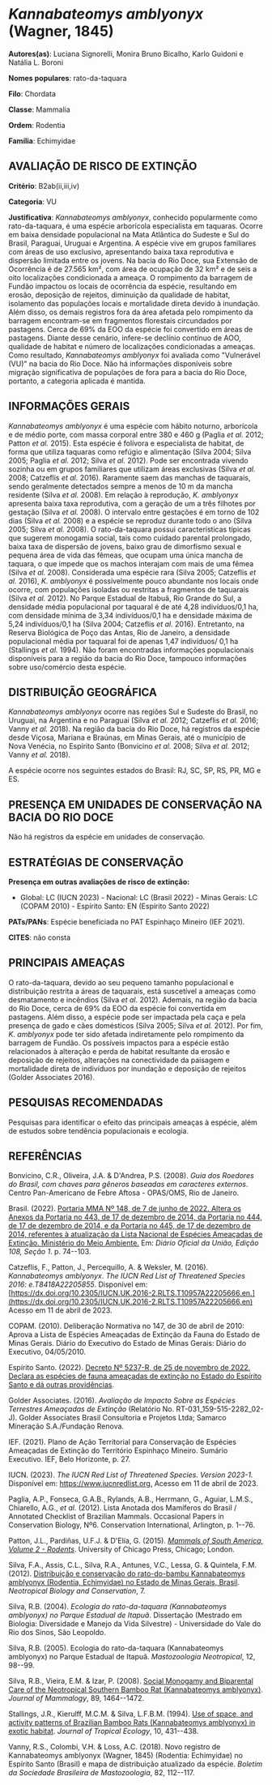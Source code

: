# *Kannabateomys amblyonyx* (Wagner, 1845)

**Autores(as)**: Luciana Signorelli, Monira Bruno Bicalho, Karlo Guidoni e Natália L. Boroni

**Nomes populares**: rato-da-taquara

**Filo**: Chordata

**Classe**: Mammalia

**Ordem**: Rodentia

**Família**: Echimyidae

## AVALIAÇÃO DE RISCO DE EXTINÇÃO

**Critério**: B2ab(ii,iii,iv)

**Categoria**: VU

**Justificativa**: *Kannabateomys amblyonyx*, conhecido popularmente como rato-da-taquara, é uma espécie arborícola especialista em taquaras.  Ocorre em baixa densidade populacional na Mata Atlântica do Sudeste e Sul do Brasil, Paraguai, Uruguai e Argentina. A espécie vive em grupos familiares com áreas de uso exclusivo, apresentando baixa taxa reprodutiva e dispersão limitada entre os jovens. Na bacia do Rio Doce, sua Extensão de Ocorrência é de 27.565 km², com área de ocupação de 32 km² e de seis a oito localizações condicionada a ameaça. O rompimento da barragem de Fundão impactou os locais de ocorrência da espécie, resultando em erosão, deposição de rejeitos, diminuição da qualidade de habitat, isolamento das populações locais e mortalidade direta devido à inundação. Além disso, os demais registros fora da área afetada pelo rompimento da barragem encontram-se em fragmentos florestais circundados por pastagens. Cerca de 69% da EOO da espécie foi
convertido em áreas de pastagens. Diante desse cenário, infere-se declínio contínuo de AOO, qualidade de habitat e número de localizações condicionadas a ameaças.  Como resultado, *Kannabateomys amblyonyx* foi avaliada como "Vulnerável (VU)" na bacia do Rio Doce. Não há informações disponíveis sobre migração significativa de populações de fora para a bacia do Rio Doce, portanto, a categoria aplicada é mantida.

## INFORMAÇÕES GERAIS

*Kannabateomys amblyonyx* é uma espécie com hábito noturno, arborícola e de médio porte, com massa corporal entre 380 e 460 g (Paglia *et al.* 2012; Patton *et al.* 2015). Esta espécie é folívora e especialista de habitat, de forma que utiliza taquaras como refúgio e alimentação (Silva 2004; Silva 2005; Paglia *et al.* 2012; Silva *et al.* 2012). Pode ser encontrada vivendo sozinha ou em grupos familiares que utilizam áreas exclusivas (Silva *et al.* 2008; Catzeflis *et al.* 2016). Raramente saem das manchas de taquarais, sendo geralmente detectados sempre a menos de 10 m da mancha residente (Silva *et al.* 2008). Em relação à reprodução, *K. amblyonyx* apresenta baixa taxa reprodutiva, com a geração de um a três filhotes por gestação (Silva *et al.* 2008). O intervalo entre gestações é em torno de 102 dias (Silva *et al.* 2008) e a espécie se reproduz durante todo o ano (Silva 2005; Silva *et al.* 2008). O rato-da-taquara possui características típicas
que sugerem monogamia social, tais como cuidado parental prolongado, baixa taxa de dispersão de jovens, baixo grau de dimorfismo sexual e pequena área de vida das fêmeas, que ocupam uma única mancha de taquara, o que impede que os machos interajam com mais de uma fêmea (Silva *et al.* 2008).  Considerada uma espécie rara (Silva 2005; Catzeflis *et al.* 2016), *K.  amblyonyx* é possivelmente pouco abundante nos locais onde ocorre, com populações isoladas ou restritas a fragmentos de taquarais (Silva *et al.* 2012). No Parque Estadual de Itabuã, Rio Grande do Sul, a densidade média populacional por taquaral é de até 4,28 indivíduos/0,1 ha, com densidade mínima de 3,34 indivíduos/0,1 ha e densidade máxima de 5,24 indivíduos/0,1 ha (Silva 2004; Catzeflis *et al.* 2016). Entretanto, na Reserva Biológica de Poço das Antas, Rio de Janeiro, a densidade populacional média por taquaral foi de apenas 1,47 indivíduos/ 0,1 ha (Stallings *et al.* 1994). Não foram encontradas
informações populacionais disponíveis para a região da bacia do Rio Doce, tampouco informações sobre uso/comércio desta espécie.

## DISTRIBUIÇÃO GEOGRÁFICA

*Kannabateomys amblyonyx* ocorre nas regiões Sul e Sudeste do Brasil, no Uruguai, na Argentina e no Paraguai (Silva *et al.* 2012; Catzeflis *et al.* 2016; Vanny *et al.* 2018). Na região da bacia do Rio Doce, há registros da espécie desde Viçosa, Mariana e Braúnas, em Minas Gerais, até o município de Nova Venécia, no Espírito Santo (Bonvicino *et al.* 2008; Silva *et al.* 2012; Vanny *et al.* 2018).

A espécie ocorre nos seguintes estados do Brasil: RJ, SC, SP, RS, PR, MG e ES.

## PRESENÇA EM UNIDADES DE CONSERVAÇÃO NA BACIA DO RIO DOCE

Não há registros da espécie em unidades de conservação.

## ESTRATÉGIAS DE CONSERVAÇÃO

**Presença em outras avaliações de risco de extinção:**

-   Global: LC (IUCN 2023) -   Nacional: LC (Brasil 2022) -   Minas Gerais: LC (COPAM 2010) -   Espírito Santo: EN (Espírito Santo 2022)

**PATs/PANs**: Espécie beneficiada no PAT Espinhaço Mineiro (IEF 2021).

**CITES**: não consta

## PRINCIPAIS AMEAÇAS

O rato-da-taquara, devido ao seu pequeno tamanho populacional e distribuição restrita a áreas de taquarais, está suscetível a ameaças como desmatamento e incêndios (Silva *et al.* 2012). Ademais, na região da bacia do Rio Doce, cerca de 69% da EOO da espécie foi convertida em pastagens. Além disso, a espécie pode ser impactada pela caça e pela presença de gado e cães domésticos (Silva 2005; Silva *et al.* 2012).  Por fim, *K. amblyonyx* pode ter sido afetada indiretamente pelo rompimento da barragem de Fundão. Os possíveis impactos para a espécie estão relacionados à alteração e perda de habitat resultante da erosão e deposição de rejeitos, alterações na conectividade da paisagem e mortalidade direta de indivíduos por inundação e deposição de rejeitos (Golder Associates 2016).

## PESQUISAS RECOMENDADAS

Pesquisas para identificar o efeito das principais ameaças à espécie, além de estudos sobre tendência populacionais e ecologia.

## REFERÊNCIAS

Bonvicino, C.R., Oliveira, J.A. & D'Andrea, P.S. (2008). *Guia dos Roedores do Brasil, com chaves para gêneros baseadas em caracteres externos*. Centro Pan-Americano de Febre Aftosa - OPAS/OMS, Rio de Janeiro.

Brasil. (2022). [Portaria MMA Nº 148, de 7 de junho de 2022. Altera os Anexos da Portaria no 443, de 17 de dezembro de 2014, da Portaria no 444, de 17 de dezembro de 2014, e da Portaria no 445, de 17 de dezembro de 2014, referentes à atualização da Lista Nacional de Espécies Ameaçadas de Extinção. Ministério do Meio Ambiente.](https://in.gov.br/en/web/dou/-/portaria-mma-n-148-de-7-de-junho-de-2022-406272733) Em: *Diário Oficial da União, Edição 108, Seção 1*. p. 74--103.

Catzeflis, F., Patton, J., Percequillo, A. & Weksler, M. (2016).  *Kannabateomys amblyonyx*. *The IUCN Red List of Threatened Species 2016: e.T8418A22205855*. Disponível em: [https://dx.doi.org/10.2305/IUCN.UK.2016-2.RLTS.T10957A22205666.en.](https://dx.doi.org/10.2305/IUCN.UK.2016-2.RLTS.T10957A22205666.en) Acesso em 11 de abril de 2023.

COPAM. (2010). Deliberação Normativa no 147, de 30 de abril de 2010: Aprova a Lista de Espécies Ameaçadas de Extinção da Fauna do Estado de Minas Gerais. Diário do Executivo do Estado de Minas Gerais: Diário do Executivo, 04/05/2010.

Espírito Santo. (2022). [Decreto Nº 5237-R, de 25 de novembro de 2022.  Declara as espécies de fauna ameaçadas de extinção no Estado do Espírito Santo e dá outras providências](https://iema.es.gov.br/Media/iema/FAUNA/Decreto%205237-R_2022_25-Nov%20-%20Fauna%20(s-peixes)%20-%20Lista%20de%20Esp%C3%A9cies%20Amea%C3%A7adas%20de%20Extin%C3%A7%C3%A3o.pdf).

Golder Associates. (2016). *Avaliação de Impacto Sobre as Espécies Terrestres Ameaçadas de Extinção* (Relatório No.  RT-031_159-515-2282_02-J). Golder Associates Brasil Consultoria e Projetos Ltda; Samarco Mineração S.A./Fundação Renova.

IEF. (2021). Plano de Ação Territorial para Conservação de Espécies Ameaçadas de Extinção do Território Espinhaço Mineiro. Sumário Executivo. IEF, Belo Horizonte, p. 27.

IUCN. (2023). *The IUCN Red List of Threatened Species. Version 2023-1.* Disponível em: <https://www.iucnredlist.org.> Acesso em 11 de abril de 2023.

Paglia, A.P., Fonseca, G.A.B., Rylands, A.B., Herrmann, G., Aguiar, L.M.S., Chiarello, A.G., *et al.* (2012). Lista Anotada dos Mamíferos do Brasil / Annotated Checklist of Brazilian Mammals. Occasional Papers in Conservation Biology, Nº6. Conservation International, Arlington, p.  1--76.

Patton, J.L., Pardiñas, U.F.J. & D'Elía, G. (2015). [*Mammals of South America, Volume 2 - Rodents*](https://doi.org/10.7208/chicago/9780226169606.001.0001).  University of Chicago Press, Chicago; London.

Silva, F.A., Assis, C.L., Silva, R.A., Antunes, V.C., Lessa, G. & Quintela, F.M. (2012). [Distribuição e conservação do rato-do-bambu Kannabateomys amblyonyx (Rodentia, Echimyidae) no Estado de Minas Gerais, Brasil](https://doi.org/10.4013/nbc.2012.71.04). *Neotropical Biology and Conservation*, 7.

Silva, R.B. (2004). *Ecologia do rato-da-taquara (Kannabateomys amblyonyx) no Parque Estadual de Itapuã*. Dissertação (Mestrado em Biologia: Diversidade e Manejo da Vida Silvestre) - Universidade do Vale do Rio dos Sinos, São Leopoldo.

Silva, R.B. (2005). Ecologia do rato-da-taquara (Kannabateomys amblyonyx) no Parque Estadual de Itapuã. *Mastozoologia Neotropical*, 12, 98--99.

Silva, R.B., Vieira, E.M. & Izar, P. (2008). [Social Monogamy and Biparental Care of the Neotropical Southern Bamboo Rat (Kannabateomys amblyonyx)](https://doi.org/10.1644/07-mamm-a-215.1). *Journal of Mammalogy*, 89, 1464--1472.

Stallings, J.R., Kierulff, M.C.M. & Silva, L.F.B.M. (1994). [Use of space, and activity patterns of Brazilian Bamboo Rats (Kannabateomys amblyonyx) in exotic habitat](https://doi.org/10.1017/S0266467400008099). *Journal of Tropical Ecology*, 10, 431--438.

Vanny, R.S., Colombi, V.H. & Loss, A.C. (2018). Novo registro de Kannabateomys amblyonyx (Wagner, 1845) (Rodentia: Echimyidae) no Espírito Santo (Brasil) e mapa de distribuição atualizado da espécie.  *Boletim da Sociedade Brasileira de Mastozoologia*, 82, 112--117.
